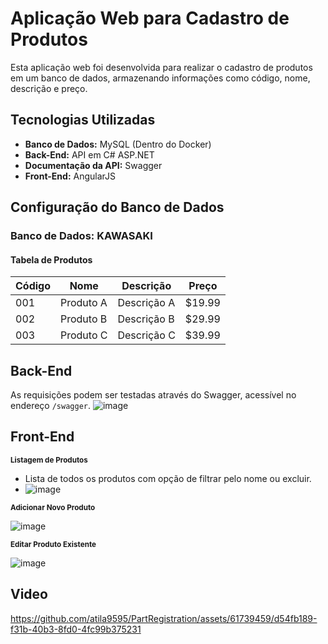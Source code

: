 # Aplicação Web para Cadastro de Produtos

Esta aplicação web foi desenvolvida para realizar o cadastro de produtos em um banco de dados, armazenando informações como código, nome, descrição e preço.

## Tecnologias Utilizadas

- **Banco de Dados:** MySQL (Dentro do Docker)
- **Back-End:** API em C# ASP.NET
- **Documentação da API:** Swagger
- **Front-End:** AngularJS

## Configuração do Banco de Dados

### Banco de Dados: KAWASAKI

#### Tabela de Produtos

| Código | Nome       | Descrição  | Preço  |
| ------ | ---------- | ---------- | ------|
| 001    | Produto A   | Descrição A | $19.99 |
| 002    | Produto B   | Descrição B | $29.99 |
| 003    | Produto C   | Descrição C | $39.99 |

## Back-End

As requisições podem ser testadas através do Swagger, acessível no endereço `/swagger`.
![image](https://github.com/atila9595/PartRegistration/assets/61739459/0f9ea6df-ec8a-4d92-ad5c-a29fdfaa8c78)


## Front-End

<sub>**Listagem de Produtos**</sub>

- Lista de todos os produtos com opção de filtrar pelo nome ou excluir.
- ![image](https://github.com/atila9595/PartRegistration/assets/61739459/577b015d-1615-4eef-9f24-bdaf5ba5d139)


<sub>**Adicionar Novo Produto**</sub>

![image](https://github.com/atila9595/PartRegistration/assets/61739459/2102f4f1-70cd-4646-ba9a-8bf07c6974c0)


<sub>**Editar Produto Existente**</sub>

![image](https://github.com/atila9595/PartRegistration/assets/61739459/2823e39c-961e-4db3-a8f4-4962db0ef106)



## Video


https://github.com/atila9595/PartRegistration/assets/61739459/d54fb189-f31b-40b3-8fd0-4fc99b375231
